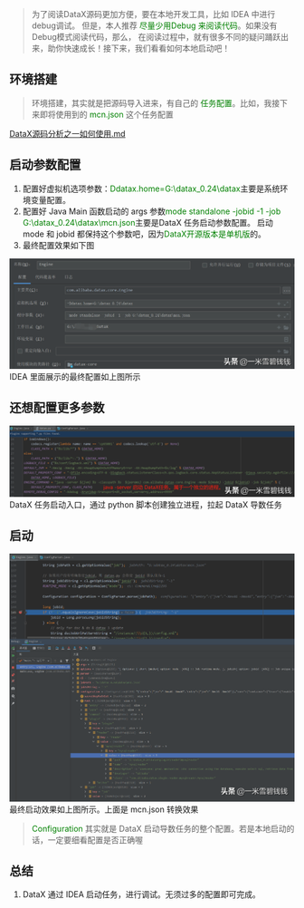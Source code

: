 
> 为了阅读DataX源码更加方便，要在本地开发工具，比如 IDEA 中进行 debug调试。
>但是，本人推荐 <font color='green'>尽量少用Debug 来阅读代码</font>。如果没有Debug模式阅读代码，那么，
>在阅读过程中，就有很多不同的疑问踊跃出来，助你快速成长！接下来，我们看看如何本地启动吧！
> 

## **环境搭建**

> 环境搭建，其实就是把源码导入进来，有自己的 <font color='green'>任务配置</font>。比如，我接下来即将使用到的 <font color='green'>mcn.json</font> 这个任务配置
> 

[DataX源码分析之一如何使用.md](DataX源码分析之一如何使用.md) 

## **启动参数配置**

1. 配置好虚拟机选项参数：<font color='green'>Ddatax.home=G:\datax_0.24\datax</font>主要是系统环境变量配置。
2. 配置好 Java Main 函数启动的 args 参数<font color='green'>mode standalone -jobid -1 -job G:\datax_0.24\datax\mcn.json</font>主要是DataX 任务启动参数配置。
启动 mode 和 jobid 都保持这个参数吧，因为<font color='green'>DataX开源版本是单机版</font>的。
3. 最终配置效果如下图

![Alt text](../images/datax_02_01.png)
IDEA 里面展示的最终配置如上图所示

## **还想配置更多参数**

![Alt text](../images/datax_02_02.png)
DataX 任务启动入口，通过 python 脚本创建独立进程，拉起 DataX 导数任务

## **启动**

![Alt text](../images/datax_02_03.png)
最终启动效果如上图所示。上面是 mcn.json 转换效果

> <font color='green'>Configuration</font> 其实就是 DataX 启动导数任务的整个配置。若是本地启动的话，一定要细看配置是否正确喔
> 

## **总结**

1. DataX 通过 IDEA 启动任务，进行调试。无须过多的配置即可完成。